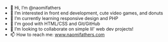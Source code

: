 - 👋 Hi, I’m @naomifathers
- 👀 I’m interested in front end development, cute video games, and donuts
- 🌱 I’m currently learning responsive design and PHP
- 💪 I'm good with HTML/CSS and Git/GitHub 
- 💞️ I’m looking to collaborate on simple lil' web dev projects!
- 📫 How to reach me: www.naomifathers.com

<!---
naomifathers/naomifathers is a ✨ special ✨ repository because its `README.md` (this file) appears on your GitHub profile.
You can click the Preview link to take a look at your changes.
--->
